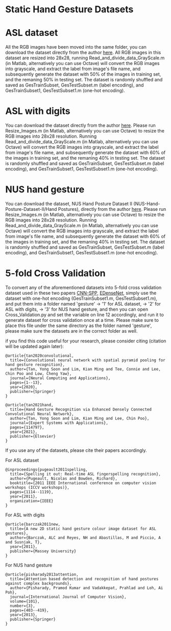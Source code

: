 # Static Hand Gesture Datasets

# ASL dataset
All the RGB images have been moved into the same folder, you can download the dataset directly from the author [here](http://empslocal.ex.ac.uk/people/staff/np331/index.php?section=FingerSpellingDataset).
All RGB images in this dataset are resized into 28x28, running Read_and_divide_data_GrayScale.m (in Matlab, alternatively you can use Octave) will convert the RGB images into grayscale, and extract the label from image's file name, and subsequently generate the dataset with 50% of the images in training set, and the remaning 50% in testing set. The dataset is randomly shuffled and saved as GesTrainSubset, GesTestSubset.m (label encoding), and GesTrainSubset1, GesTestSubset1.m (one-hot encoding).

# ASL with digits
You can download the dataset directly from the author [here](https://www.massey.ac.nz/~albarcza/gesture_dataset2012.html).
Please run Resize_Images.m (in Matlab, alternatively you can use Octave) to resize the RGB images into 28x28 resolution.
Running Read_and_divide_data_GrayScale.m (in Matlab, alternatively you can use Octave) will convert the RGB images into grayscale, and extract the label from image's file name, and subsequently generate the dataset with 60% of the images in training set, and the remaning 40% in testing set. The dataset is randomly shuffled and saved as GesTrainSubset, GesTestSubset.m (label encoding), and GesTrainSubset1, GesTestSubset1.m (one-hot encoding).

# NUS hand gesture
You can download the dataset, NUS Hand Posture Dataset II (NUS-Hand-Posture-Dataset-II/Hand Postures), directly from the author [here](https://www.ece.nus.edu.sg/stfpage/elepv/NUS-HandSet/).
Please run Resize_Images.m (in Matlab, alternatively you can use Octave) to resize the RGB images into 28x28 resolution.
Running Read_and_divide_data_GrayScale.m (in Matlab, alternatively you can use Octave) will convert the RGB images into grayscale, and extract the label from image's file name, and subsequently generate the dataset with 60% of the images in training set, and the remaning 40% in testing set. The dataset is randomly shuffled and saved as GesTrainSubset, GesTestSubset.m (label encoding), and GesTrainSubset1, GesTestSubset1.m (one-hot encoding).

# 5-fold Cross Validation
To convert any of the aforementioned datasets into 5-fold cross validation dataset used in these two papers [CNN-SPP](https://link.springer.com/article/10.1007/s00521-020-05337-0), [EDenseNet](https://doi.org/10.1016/j.eswa.2021.114797), simply use the dataset with one-hot encoding (GesTrainSubset1.m, GesTestSubset1.m), and put them into a folder named 'gesture' -> '1' for ASL dataset, -> '2' for ASL with digits, -> '3' for NUS hand gesture, and then you can open Cross_Validation.py and set the variable on line 12 accordingly, and run it to generate dataset for cross validation once at a time. Please make sure to place this file under the same directory as the folder named 'gesture', please make sure the datasets are in the correct folder as well.

if you find this code useful for your research, please consider citing (citation will be updated again later):

    @article{tan2020convolutional,
      title={Convolutional neural network with spatial pyramid pooling for hand gesture recognition},
      author={Tan, Yong Soon and Lim, Kian Ming and Tee, Connie and Lee, Chin Poo and Low, Cheng Yaw},
      journal={Neural Computing and Applications},
      pages={1--13},
      year={2020},
      publisher={Springer}
    }
    
    @article{tan2021hand,
      title={Hand Gesture Recognition via Enhanced Densely Connected Convolutional Neural Network},
      author={Tan, Yong Soon and Lim, Kian Ming and Lee, Chin Poo},
      journal={Expert Systems with Applications},
      pages={114797},
      year={2021},
      publisher={Elsevier}
    }
    
If you use any of the datasets, please cite their papers accordingly.

For ASL dataset

    @inproceedings{pugeault2011spelling,
      title={Spelling it out: Real-time ASL fingerspelling recognition},
      author={Pugeault, Nicolas and Bowden, Richard},
      booktitle={2011 IEEE International conference on computer vision workshops (ICCV workshops)},
      pages={1114--1119},
      year={2011},
      organization={IEEE}
    }
    
For ASL with digits

    @article{barczak2011new,
      title={A new 2D static hand gesture colour image dataset for ASL gestures},
      author={Barczak, ALC and Reyes, NH and Abastillas, M and Piccio, A and Susnjak, T},
      year={2011},
      publisher={Massey University}
    }
    
For NUS hand gesture 

    @article{pisharady2013attention,
      title={Attention based detection and recognition of hand postures against complex backgrounds},
      author={Pisharady, Pramod Kumar and Vadakkepat, Prahlad and Loh, Ai Poh},
      journal={International Journal of Computer Vision},
      volume={101},
      number={3},
      pages={403--419},
      year={2013},
      publisher={Springer}
    }
